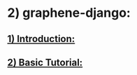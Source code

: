 # 2) graphene-django:



<a href="2_graphene_django/1_intro.md">

## 1) Introduction:
</a>



<a href="2_graphene_django/2_basic.md">

## 2) Basic Tutorial:
</a>



